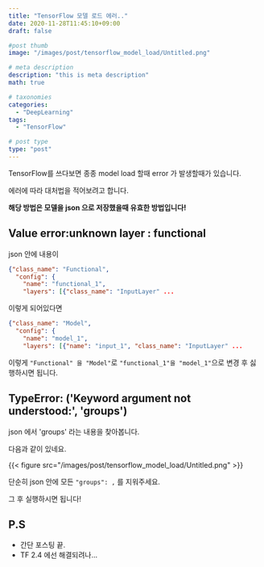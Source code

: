 ```yaml
---
title: "TensorFlow 모델 로드 에러.."
date: 2020-11-28T11:45:10+09:00
draft: false

#post thumb
image: "/images/post/tensorflow_model_load/Untitled.png"

# meta description
description: "this is meta description"
math: true

# taxonomies
categories: 
  - "DeepLearning"
tags: 
  - "TensorFlow"

# post type
type: "post"
---
```


TensorFlow를 쓰다보면 종종 model load 할때 error 가 발생할때가 있습니다.

에러에 따라  대처법을 적어보려고 합니다. 

**해당 방법은 모델을 json 으로 저장했을때 유효한 방법입니다!**

## Value error:unknown layer : functional

json 안에 내용이

``` json
{"class_name": "Functional", 
  "config": {
    "name": "functional_1", 
    "layers": [{"class_name": "InputLayer" ...
```

이렇게 되어있다면

```json
{"class_name": "Model", 
  "config": {
    "name": "model_1", 
    "layers": [{"name": "input_1", "class_name": "InputLayer" ...
```

이렇게 `"Functional" 을 "Model"`로 `"functional_1"을 "model_1"`으로 변경 후 싫행하시면 됩니다. 

## TypeError: ('Keyword argument not understood:', 'groups')

json 에서 'groups' 라는 내용을 찾아봅니다. 

다음과 같이 있네요.

{{< figure src="/images/post/tensorflow_model_load/Untitled.png" >}}

단순히 json 안에 모든 `"groups": ,` 를 지워주세요. 

그 후 실행하시면 됩니다!

## P.S
- 간단 포스팅 끝.
- TF 2.4 에선 해결되려나...